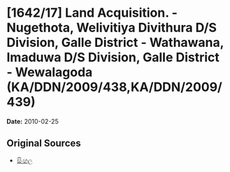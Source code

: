 # [1642/17] Land Acquisition. - Nugethota, Welivitiya Divithura D/S Division, Galle District - Wathawana, Imaduwa D/S Division, Galle District - Wewalagoda (KA/DDN/2009/438,KA/DDN/2009/439)

**Date:** 2010-02-25

## Original Sources

- [සිංහල](https://documents.gov.lk/view/extra-gazettes/2010/2/1642-17_S.pdf)
